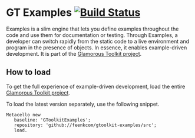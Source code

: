 # GT Examples [![Build Status](https://travis-ci.com/feenkcom/gtoolkit-examples.svg?branch=master)](https://travis-ci.com/feenkcom/gtoolkit-examples)

Examples is a slim engine that lets you define examples throughout the code and use them for documentation or testing. Through Examples, a developer can switch rapidly from the static code to a live environment and program in the presence of objects. In essence, it enables example-driven development. It is part of the [Glamorous Toolkit project](https://github.com/feenkcom/gtoolkit).

## How to load

To get the full experience of example-driven development, load the entire [Glamorous Toolkit project](https://github.com/feenkcom/gtoolkit).

To load the latest version separately, use the following snippet.

```Smalltalk
Metacello new
   baseline: 'GToolkitExamples';
   repository: 'github://feenkcom/gtoolkit-examples/src';
   load.
```
